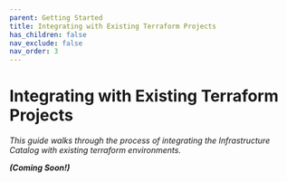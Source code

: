 ```yaml
---
parent: Getting Started
title: Integrating with Existing Terraform Projects
has_children: false
nav_exclude: false
nav_order: 3
---
```

# Integrating with Existing Terraform Projects

_This guide walks through the process of integrating the Infrastructure Catalog with
existing terraform environments._

**_(Coming Soon!)_**
